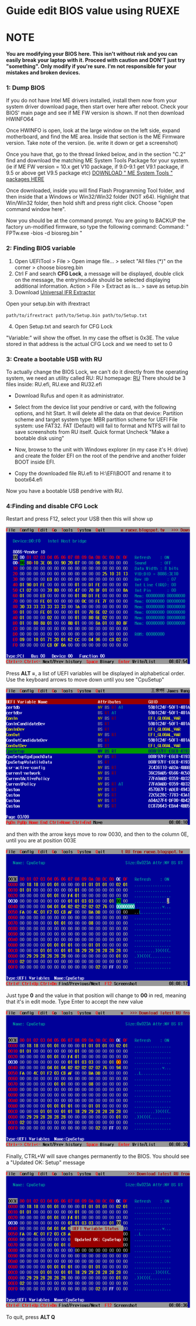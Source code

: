 # Guide edit BIOS value using RUEXE

# NOTE

**You are modifying your BIOS here. This isn't without risk and you can easily break your laptop with it. Proceed with caution and DON'T just try "something". Only modify if you're sure. I'm not responsible for your mistakes and broken devices.**

### 1: Dump BIOS

If you do not have Intel ME drivers installed, install them now from your system driver download page, then start over here after reboot. 
Check your BIOS' main page and see if ME FW version is shown. If not then download HWINFO64

Once HWINFO is open, look at the large window on the left side, expand motherboard, and find the ME area. 
Inside that section is the ME Firmware version. Take note of the version. (ie. write it down or get a screenshot)

Once you have that, go to the thread linked below, and in the section "C.2" find and download the matching ME System Tools Package for your system.
(ie if ME FW version = 10.x get V10 package, if 9.0-9.1 get V9.1 package, if 9.5 or above get V9.5 package etc)
[DOWNLOAD " ME System Tools " packages HERE](https://www.win-raid.com/t596f39-Intel-Management-Engine-Drivers-Firmware-amp-System-Tools.html)

Once downloaded, inside you will find Flash Programming Tool folder, and then inside that a Windows or Win32/Win32 folder (NOT x64).
Highlight that Win/Win32 folder, then hold shift and press right click. Choose "open command window here".

Now you should be at the command prompt. 
You are going to BACKUP the factory un-modified firmware, so type the following command: 
Command: " FPTw.exe -bios -d biosreg.bin "

### 2: Finding BIOS variable

1) Open UEFITool > File > Open image file... > select "All files (*)" on the corner > choose biosreg.bin
2) Ctrl F and search **CFG Lock**, a message will be displayed, double click on the message, the entry/module should be selected displaying additional information. Action > File > Extract as is... > save as setup.bin
3) Download [Universal IFR Extractor](https://github.com/LongSoft/Universal-IFR-Extractor/releases)

Open your setup.bin with ifrextract

``
path/to/ifrextract path/to/Setup.bin path/to/Setup.txt
``

4) Open Setup.txt and search for CFG Lock

"Variable:" will show the offset. In my case the offset is 0x3E. The value stored in that address is the actual CFG Lock and we need to set to 0

### 3: Create a bootable USB with RU

To actually change the BIOS Lock, we can't do it directly from the operating system, we need an utility called RU:
RU homepage: [RU](http://ruexe.blogspot.com)
There should be 3 files inside: RU.efi, RU.exe and RU32.efi

- Download Rufus and open it as administrator.

- Select from the device list your pendrive or card, with the following options, and hit Start. It will delete all the data on that device:
Partition scheme and target system type: MBR partition scheme for UEFI
File system: use FAT32. FAT (Default) will fail to format and NTFS will fail to save screenshots from RU itself.
Quick format
Uncheck "Make a bootable disk using"
- Now, browse to the unit with Windows explorer (in my case it's H: drive) and create the folder EFI on the root of the pendrive and another folder BOOT inside EFI.

- Copy the downloaded file RU.efi to H:\EFI\BOOT and rename it to bootx64.efi

Now you have a bootable USB pendrive with RU.

### 4:Finding and disable CFG Lock

Restart and press F12, select your USB then this will show up

![](/BIOS/20200823080754.bmp)

Press **ALT =**, a list of UEFI variables will be displayed in alphabetical order. Use the keyboard arrows to move down until you see "CpuSetup"

![](/BIOS/20200823080810.bmp)

and then with the arrow keys move to row 0030, and then to the column 0E, until you are at position 003E

![](/BIOS/20200823080817.bmp)

Just type **0** and the value in that position will change to **00** in red, meaning that it's in edit mode. Type Enter to accept the new value

![](/BIOS/20200823080830.bmp)

Finally, CTRL+W will save changes permanently to the BIOS. You should see a "Updated OK: Setup" message

![](/BIOS/20200823080836.bmp)

To quit, press **ALT Q**
